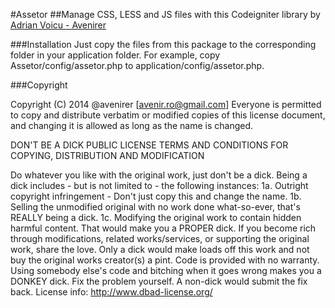 #Assetor
##Manage CSS, LESS and JS files with this Codeigniter library
by [Adrian Voicu - Avenirer](http://avenir.ro)

###Installation
Just copy the files from this package to the corresponding folder in your
application folder.  For example, copy Assetor/config/assetor.php to
application/config/assetor.php.

###Copyright

Copyright (C) 2014 @avenirer [avenir.ro@gmail.com]
Everyone is permitted to copy and distribute verbatim or modified copies of this license document, and changing it is allowed as long as the name is changed.

DON'T BE A DICK PUBLIC LICENSE TERMS AND CONDITIONS FOR COPYING, DISTRIBUTION AND MODIFICATION

Do whatever you like with the original work, just don't be a dick.
Being a dick includes - but is not limited to - the following instances:
1a. Outright copyright infringement - Don't just copy this and change the name.
1b. Selling the unmodified original with no work done what-so-ever, that's REALLY being a dick.
1c. Modifying the original work to contain hidden harmful content. That would make you a PROPER dick.
If you become rich through modifications, related works/services, or supporting the original work, share the love. Only a dick would make loads off this work and not buy the original works creator(s) a pint.
Code is provided with no warranty.
Using somebody else's code and bitching when it goes wrong makes you a DONKEY dick.
Fix the problem yourself. A non-dick would submit the fix back.
License info: http://www.dbad-license.org/
